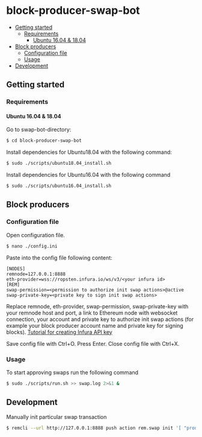 # block-producer-swap-bot

  * [Getting started](#getting-started)
    * [Requirements](#getting-started-requirements)
      * [Ubuntu 16.04 & 18.04](#ubuntu-1604--1804)
  * [Block producers](#block-producers)
    * [Configuration file](#configuration-file)
    * [Usage](#usage)
  * [Development](#development)
  
## Getting started

<h3 id="getting-started-requirements">Requirements</h4>

#### Ubuntu 16.04 & 18.04

Go to swap-bot-directory:

```bash
$ cd block-producer-swap-bot
```

Install dependencies for Ubuntu18.04 with the following command:

```bash
$ sudo ./scripts/ubuntu18.04_install.sh
```

Install dependencies for Ubuntu16.04 with the following command

```bash
$ sudo ./scripts/ubuntu16.04_install.sh
```

## Block producers

### Configuration file

Open configuration file.

```bash
$ nano ./config.ini
```

Paste into the config file following content:

```
[NODES]
remnode=127.0.0.1:8888
eth-provider=wss://ropsten.infura.io/ws/v3/<your infura id>
[REM]
swap-permission=<permission to authorize init swap actions>@active
swap-private-key=<private key to sign init swap actions>
```

Replace remnode, eth-provider, swap-permission, swap-private-key with your remnode host and port, a link to Ethereum node with websocket connection, your account and private key to authorize init swap actions (for example your block producer account name and private key for signing blocks).
[Tutorial for creating Infura API key](https://ethereumico.io/knowledge-base/infura-api-key-guide/)

Save config file with Ctrl+O.
Press Enter.
Close config file with Ctrl+X.

### Usage

To start approving swaps run the following command

```bash
$ sudo ./scripts/run.sh >> swap.log 2>&1 &
```

## Development

Manually init particular swap transaction
```bash
$ remcli --url http://127.0.0.1:8888 push action rem.swap init '[ "producer111a", "30a9479fc792d3219aba23440235a4a7e4ab32e7ff86a08d878778c5076d206b", "EOS7oNmmxo8yh8gmYLUGNCwNAFfLmrMxtmrzmFPG29CpGm5Bq4FGC", "20.0000 REM", "9fb8a18ff402680b47387ae0f4e38229ec64f098", "eth", "2019-07-25T17:51:47" ]' -p producer111a@active
```
